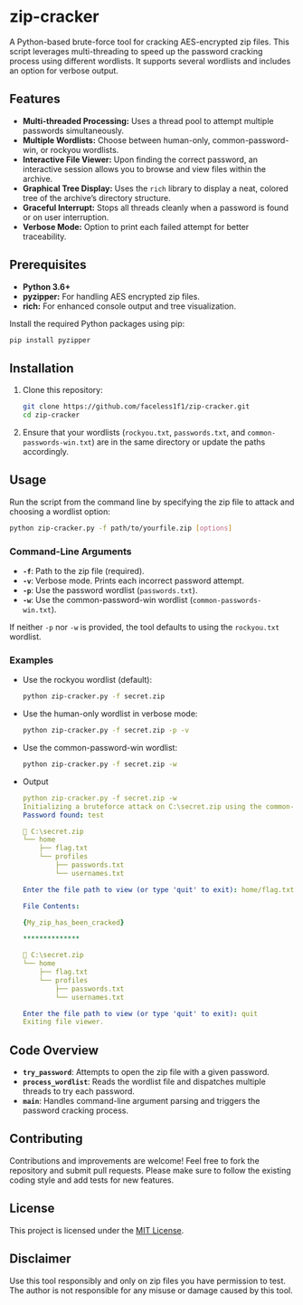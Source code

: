# zip-cracker

A Python-based brute-force tool for cracking AES-encrypted zip files. This script leverages multi-threading to speed up the password cracking process using different wordlists. It supports several wordlists and includes an option for verbose output.

## Features

- **Multi-threaded Processing:** Uses a thread pool to attempt multiple passwords simultaneously.
- **Multiple Wordlists:** Choose between human-only, common-password-win, or rockyou wordlists.
- **Interactive File Viewer:** Upon finding the correct password, an interactive session allows you to browse and view files within the archive.
- **Graphical Tree Display:** Uses the `rich` library to display a neat, colored tree of the archive’s directory structure.
- **Graceful Interrupt:** Stops all threads cleanly when a password is found or on user interruption.
- **Verbose Mode:** Option to print each failed attempt for better traceability.

## Prerequisites

- **Python 3.6+**
- **pyzipper:** For handling AES encrypted zip files.
- **rich:** For enhanced console output and tree visualization.

Install the required Python packages using pip:

```bash
pip install pyzipper
```

## Installation

1. Clone this repository:

    ```bash
    git clone https://github.com/faceless1f1/zip-cracker.git
    cd zip-cracker
    ```

2. Ensure that your wordlists (`rockyou.txt`, `passwords.txt`, and `common-passwords-win.txt`) are in the same directory or update the paths accordingly.

## Usage

Run the script from the command line by specifying the zip file to attack and choosing a wordlist option:

```bash
python zip-cracker.py -f path/to/yourfile.zip [options]
```

### Command-Line Arguments

- **`-f`**: Path to the zip file (required).
- **`-v`**: Verbose mode. Prints each incorrect password attempt.
- **`-p`**: Use the password wordlist (`passwords.txt`).
- **`-w`**: Use the common-password-win wordlist (`common-passwords-win.txt`).

If neither `-p` nor `-w` is provided, the tool defaults to using the `rockyou.txt` wordlist.

### Examples

- Use the rockyou wordlist (default):

    ```bash
    python zip-cracker.py -f secret.zip
    ```

- Use the human-only wordlist in verbose mode:

    ```bash
    python zip-cracker.py -f secret.zip -p -v
    ```

- Use the common-password-win wordlist:

    ```bash
    python zip-cracker.py -f secret.zip -w
    ```
- Output

    ```yaml
    python zip-cracker.py -f secret.zip -w
    Initializing a bruteforce attack on C:\secret.zip using the common-password-win wordlist.
    Password found: test
    
    📂 C:\secret.zip
    └── home
        ├── flag.txt
        └── profiles
            ├── passwords.txt
            └── usernames.txt
    
    Enter the file path to view (or type 'quit' to exit): home/flag.txt
    
    File Contents:
    
    {My_zip_has_been_cracked}
    
    **************
    
    📂 C:\secret.zip
    └── home
        ├── flag.txt
        └── profiles
            ├── passwords.txt
            └── usernames.txt
    
    Enter the file path to view (or type 'quit' to exit): quit
    Exiting file viewer.
    ```

## Code Overview

- **`try_password`**: Attempts to open the zip file with a given password.
- **`process_wordlist`**: Reads the wordlist file and dispatches multiple threads to try each password.
- **`main`**: Handles command-line argument parsing and triggers the password cracking process.

## Contributing

Contributions and improvements are welcome! Feel free to fork the repository and submit pull requests. Please make sure to follow the existing coding style and add tests for new features.

## License

This project is licensed under the [MIT License](LICENSE).

## Disclaimer

Use this tool responsibly and only on zip files you have permission to test. The author is not responsible for any misuse or damage caused by this tool.
```
